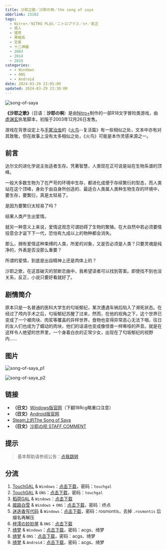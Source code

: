 ```yaml
---
title: 沙耶之歌／沙耶の唄／the song of saya
abbrlink: 23102
tags:
  - Nitro+／NITRO PLUS／ニトロプラス／n+／氮正
  - 感人
  - 猎奇
  - 黑暗系
  - 恋爱
  - 十二神器
  - 2003
  - 2014
  - 2019
categories:
  - - Windows
  - - ONS
  - - Android
date: 2024-03-29 23:05:00
updated: 2024-03-29 23:30:00
---
```


![song-of-saya](https://static.saop.cc/vns/img/song-of-saya.webp)

**《沙耶之歌》**（日语：**沙耶の唄**）是由[Nitro+](https://zh.moegirl.org.cn/Nitro%2B)制作的一部R18文字冒险类游戏，由[虚渊玄](https://zh.moegirl.org.cn/虚渊玄)执笔脚本，初版于2003年12月26日发售。

<!-- more -->

游戏在背景设定上与[手冢治虫](https://zh.moegirl.org.cn/手冢治虫)的《[火鸟](https://zh.moegirl.org.cn/火鸟)--复活篇》有一些相似之处，文本中亦有对其致敬，但在故事上没有太多相似之处，《火鸟》可能是本作灵感来源之一。

## 前言

达尔文的进化学说主张适者生存。凭著智慧，人类现在正可说是站在生物系谱的顶峰。

一般大多数生物为了在严苛的环境中生存，都进化成便于存续繁衍的型态，而人类站在这个顶峰，身处于由自身所创造的、最适合人类属人类种生物生存的环境中，要生存，要繁衍，真是太轻易了。

是因为要繁衍太轻易了吗？

结果人类产生出爱情。

就另一种意义上来说，爱情这观念可谓妨碍了生物的繁殖。在大自然中若必须要情投意合才诞下下一代，恐怕有九成以上的物种都会消失。

那么，拥有爱情这种束缚的人类，所爱的对象，又是否必须是人类？只要灵魂是纯净的，外表是否没那么重要？

所谓的爱情，到底是出自精神上还是肉体上的？

沙耶之歌，在这首破灭的禁断恋曲中，我希望读者可以找到答案。即使找不到也没关系，反正，小说只要好看就好了。

## 剧情简介

原本只是一名普通的医科大学生的匂坂郁纪，某次遭遇车祸后陷入了濒死状态。在经过了颅内手术之后，匂坂郁纪苏醒了过来，然而，在他的视角之下，这个世界已变成了一个被肉块、肉浆等覆盖的异样世界，食物也变得异常恶心无法下咽，往日的友人们也成为了蠕动的肉块，他们的话语也变成像怪兽一样嘶哑的声音。就是在这样令人绝望的世界里，一个身着白衣的正常少女，出现在了匂坂郁纪的视野内……

## 图片

![song-of-saya_p1](https://static.saop.cc/vns/img/song-of-saya_p1.webp)

![song-of-saya_p2](https://static.saop.cc/vns/img/song-of-saya_p2.webp)

## 链接

- **（日文）**[Windows版官网](https://www.nitroplus.co.jp/pc/lineup/into_06/)（下翻18Rcg略重口注意）
- **（日文）**[Android版官网](https://www.nitroplus.co.jp/game/saya/)
- [Steam上的The Song of Saya](https://store.steampowered.com/app/702050/)
- **（日文）**[沙耶の呗 STAFF COMMENT](https://www.nitroplus.co.jp/secret/saya/enter_ln.html)

## 提示

> 基本帮助请参阅公告：[点我跳转](/p/announcement/)

## 分流

1. [TouchGAL](https://www.touchgal.us/) & `Windows`：[点击下载](https://pan.touchgal.net/s/PVVhR)，密码：`touchgal`
2. [TouchGAL](https://www.touchgal.us/) & `ONS`：[点击下载](https://pan.touchgal.net/s/90OIb)，密码：`touchgal`
3. [稻荷GAL](https://inarigal.com/) & `Windows`：[点击下载](https://sakustar.top/download?post_id=458&index=0&i=0)
4. [姬路白雪](https://pan.jlbx.xyz/) & `Windows` + `ONS`：[点击下载](https://pan.jlbx.xyz/?s=%E6%B2%99%E8%80%B6%E4%B9%8B%E6%AD%8C)，密码：终点
5. [迷迭香写代码](https://rosmontis.com/) & `Windows`：[点击下载](https://drive.rosmontis.com/s/30Kc5)，密码：rosmontis，去掉 `.rosmontis` 后缀名再解压
6. [梓澪の妙妙屋](https://zi0.cc/) & `ONS`：[点击下载](https://zi0.cc/d/%60%E3%80%90%E5%BD%92%20%E6%A1%A3%E3%80%91/%E3%80%90ONS%E5%90%88%E9%9B%86%E3%80%91/%5BNitroPlus%5D%E6%B2%99%E8%80%B6%E4%B9%8B%E6%AD%8C.7z?sign=zJziI_FkcZP36t3U4-VC7yOMhkVj-ABaLtzme0C2_3o=:0)
7. [绮梦](https://acgs.eu.org/) & `Windows`：[点击下载](https://acgs.eu.org/down_html/?url=game/%E6%B2%99%E8%80%B6%E4%B9%8B%E6%AD%8C&name=%E6%B2%99%E8%80%B6%E4%B9%8B%E6%AD%8C)，密码：acgs、绮梦
8. [绮梦](https://acgs.eu.org/) & `ONS`：[点击下载](https://acgs.eu.org/down_html/?url=game/%E6%B2%99%E8%80%B6%E4%B9%8B%E6%AD%8CONS&name=%E6%B2%99%E8%80%B6%E4%B9%8B%E6%AD%8C)，密码：acgs、绮梦
9. [绮梦](https://acgs.eu.org/) & `Android`：[点击下载](https://acgs.eu.org/down_html/?url=game/%E6%B2%99%E8%80%B6%E4%B9%8B%E6%AD%8C%E5%AE%89%E5%8D%93&name=%E6%B2%99%E8%80%B6%E4%B9%8B%E6%AD%8C)，密码：acgs、绮梦
